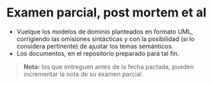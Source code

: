 # Examen parcial, post mortem et al

- Vuelque los modelos de dominio planteados en formato UML, corrigiendo las omisiones sintácticas y con la posibilidad (si lo considera pertinente) de ajustar los temas semánticos.
- Los documentos, en el repositorio preparado para tal fin.

> **Nota:** los que entreguen antes de la fecha pactada, pueden incrementar la nota de su examen parcial.
